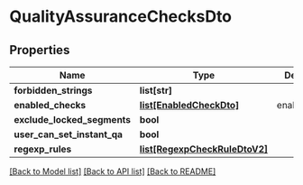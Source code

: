 # QualityAssuranceChecksDto

## Properties
Name | Type | Description | Notes
------------ | ------------- | ------------- | -------------
**forbidden_strings** | **list[str]** |  | [optional] 
**enabled_checks** | [**list[EnabledCheckDto]**](EnabledCheckDto.md) | enabledChecks | [optional] 
**exclude_locked_segments** | **bool** |  | [optional] 
**user_can_set_instant_qa** | **bool** |  | [optional] 
**regexp_rules** | [**list[RegexpCheckRuleDtoV2]**](RegexpCheckRuleDtoV2.md) |  | [optional] 

[[Back to Model list]](../README.md#documentation-for-models) [[Back to API list]](../README.md#documentation-for-api-endpoints) [[Back to README]](../README.md)


